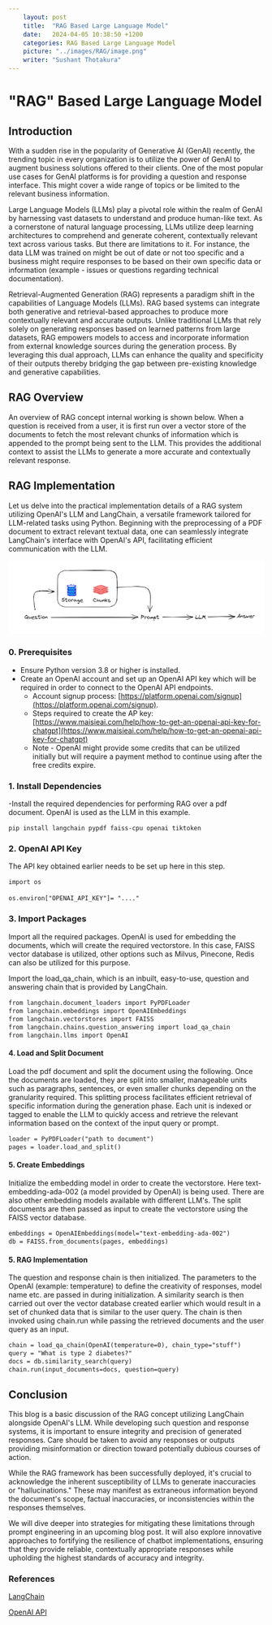 ```yaml
---
    layout: post
    title:  "RAG Based Large Language Model"
    date:   2024-04-05 10:38:50 +1200
    categories: RAG Based Large Language Model
    picture: "../images/RAG/image.png"
    writer: "Sushant Thotakura"
---
```


# "RAG" Based Large Language Model

## Introduction

With a sudden rise in the popularity of Generative AI (GenAI) recently, the trending topic in every organization is to utilize the power of GenAI to augment business solutions offered to their clients. One of the most popular use cases for GenAI platforms is for providing a question and response interface. This might cover a wide range of topics or be limited to the relevant business information.

Large Language Models (LLMs) play a pivotal role within the realm of GenAI by harnessing vast datasets to understand and produce human-like text. As a cornerstone of natural language processing, LLMs utilize deep learning architectures to comprehend and generate coherent, contextually relevant text across various tasks. But there are limitations to it. For instance, the data LLM was trained on might be out of date or not too specific and a business might require responses to be based on their own specific data or information (example - issues or questions regarding technical documentation).

Retrieval-Augmented Generation (RAG) represents a paradigm shift in the capabilities of Language Models (LLMs). RAG based systems can integrate both generative and retrieval-based approaches to produce more contextually relevant and accurate outputs. Unlike traditional LLMs that rely solely on generating responses based on learned patterns from large datasets, RAG empowers models to access and incorporate information from external knowledge sources during the generation process. By leveraging this dual approach, LLMs can enhance the quality and specificity of their outputs thereby bridging the gap between pre-existing knowledge and generative capabilities.

## RAG Overview

An overview of RAG concept internal working is shown below. When a question is received from a user, it is first run over a vector store of the documents to fetch the most relevant chunks of information which is appended to the prompt being sent to the LLM. This provides the additional context to assist the LLMs to generate a more accurate and contextually relevant response.

## RAG Implementation

Let us delve into the practical implementation details of a RAG system utilizing OpenAI's LLM and LangChain, a versatile framework tailored for LLM-related tasks using Python. Beginning with the preprocessing of a PDF document to extract relevant textual data, one can seamlessly integrate LangChain's interface with OpenAI's API, facilitating efficient communication with the LLM.

![Alt text](../images/RAG/image.png "RAG")

### 0. Prerequisites

- Ensure Python version 3.8 or higher is installed.
- Create an OpenAI account and set up an OpenAI API key which will be required in order to connect to the OpenAI API endpoints.
  - Account signup process: [https://platform.openai.com/signup](https://platform.openai.com/signup).
  - Steps required to create the AP key: [https://www.maisieai.com/help/how-to-get-an-openai-api-key-for-chatgpt](https://www.maisieai.com/help/how-to-get-an-openai-api-key-for-chatgpt)
  - Note - OpenAI might provide some credits that can be utilized initially but will require a payment method to continue using after the free credits expire.

### 1. Install Dependencies

-Install the required dependencies for performing RAG over a pdf document. OpenAI is used as the LLM in this example.

```
pip install langchain pypdf faiss-cpu openai tiktoken
```

### 2. OpenAI API Key

The API key obtained earlier needs to be set up here in this step.

```
import os

os.environ["OPENAI_API_KEY"]= "...."
```

### 3. Import Packages

Import all the required packages. OpenAI is used for embedding the documents, which will create the required vectorstore. In this case, FAISS vector database is utilized, other options such as Milvus, Pinecone, Redis can also be utilized for this purpose.

Import the load_qa_chain, which is an inbuilt, easy-to-use, question and answering chain that is provided by LangChain.

```
from langchain.document_loaders import PyPDFLoader
from langchain.embeddings import OpenAIEmbeddings
from langchain.vectorstores import FAISS
from langchain.chains.question_answering import load_qa_chain
from langchain.llms import OpenAI
```

#### 4. Load and Split Document

Load the pdf document and split the document using the following. Once the documents are loaded, they are split into smaller, manageable units such as paragraphs, sentences, or even smaller chunks depending on the granularity required. This splitting process facilitates efficient retrieval of specific information during the generation phase. Each unit is indexed or tagged to enable the LLM to quickly access and retrieve the relevant information based on the context of the input query or prompt.

```
loader = PyPDFLoader("path to document")
pages = loader.load_and_split()
```

#### 5. Create Embeddings

Initialize the embedding model in order to create the vectorstore. Here text-embedding-ada-002 (a model provided by OpenAI) is being used. There are also other embedding models available with different LLM's. The split documents are then passed as input to create the vectorstore using the FAISS vector database.

```
embeddings = OpenAIEmbeddings(model="text-embedding-ada-002")
db = FAISS.from_documents(pages, embeddings)
```

#### 5. RAG Implementation

The question and response chain is then initialized. The parameters to the OpenAI (example: temperature) to define the creativity of responses, model name etc. are passed in during initialization. A similarity search is then carried out over the vector database created earlier which would result in a set of chunked data that is similar to the user query. The chain is then invoked using chain.run while passing the retrieved documents and the user query as an input.

```
chain = load_qa_chain(OpenAI(temperature=0), chain_type="stuff")
query = "What is type 2 diabetes?"
docs = db.similarity_search(query)
chain.run(input_documents=docs, question=query)
```

## Conclusion

This blog is a basic discussion of the RAG concept utilizing LangChain alongside OpenAI's LLM. While developing such question and response systems, it is important to ensure integrity and precision of generated responses. Care should be taken to avoid any responses or outputs providing misinformation or direction toward potentially dubious courses of action.

While the RAG framework has been successfully deployed, it's crucial to acknowledge the inherent susceptibility of LLMs to generate inaccuracies or "hallucinations." These may manifest as extraneous information beyond the document's scope, factual inaccuracies, or inconsistencies within the responses themselves.

We will dive deeper into strategies for mitigating these limitations through prompt engineering in an upcoming blog post. It will also explore innovative approaches to fortifying the resilience of chatbot implementations, ensuring that they provide reliable, contextually appropriate responses while upholding the highest standards of accuracy and integrity.

### References

[LangChain](https://www.langchain.com/)

[OpenAI API](https://openai.com/blog/openai-api/)
